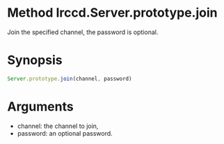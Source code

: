 # Method Irccd.Server.prototype.join

Join the specified channel, the password is optional.

# Synopsis

```javascript
Server.prototype.join(channel, password)
```

# Arguments

- channel: the channel to join,
- password: an optional password.
